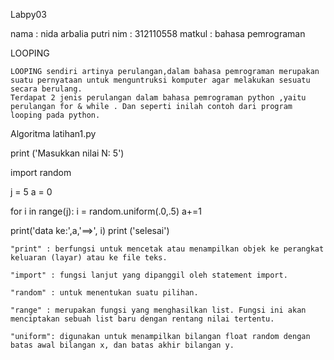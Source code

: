 Labpy03

nama : nida arbalia putri
nim : 312110558
matkul : bahasa pemrograman



LOOPING

    LOOPING sendiri artinya perulangan,dalam bahasa pemrograman merupakan suatu pernyataan untuk menguntruksi komputer agar melakukan sesuatu secara berulang.
    Terdapat 2 jenis perulangan dalam bahasa pemrograman python ,yaitu perulangan for & while . Dan seperti inilah contoh dari program looping pada python.

Algoritma latihan1.py

print ('Masukkan nilai N: 5')

import random

j = 5
a = 0

for i in range(j):
i = random.uniform(.0,.5)
a+=1

print('data ke:',a,'==>', i)
print ('selesai')

    "print" : berfungsi untuk mencetak atau menampilkan objek ke perangkat keluaran (layar) atau ke file teks.

    "import" : fungsi lanjut yang dipanggil oleh statement import.

    "random" : untuk menentukan suatu pilihan.

    "range" : merupakan fungsi yang menghasilkan list. Fungsi ini akan menciptakan sebuah list baru dengan rentang nilai tertentu.

    "uniform": digunakan untuk menampilkan bilangan float random dengan batas awal bilangan x, dan batas akhir bilangan y.


